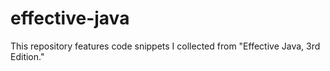 # effective-java
This repository features code snippets I collected from "Effective Java, 3rd Edition."
